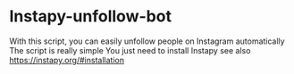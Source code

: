 # Instapy-unfollow-bot
With this script, you can easily unfollow people on Instagram automatically
The script is really simple
You just need to install Instapy see also https://instapy.org/#installation
